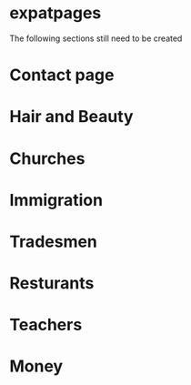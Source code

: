 # expatpages

The following sections still need to be created
# Contact page
# Hair and Beauty
# Churches
# Immigration
# Tradesmen
# Resturants
# Teachers
# Money